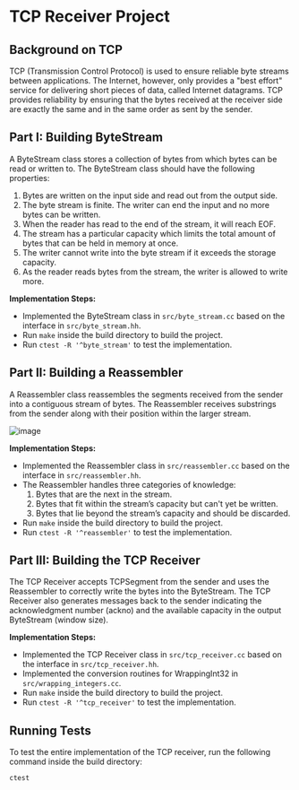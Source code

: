 # TCP Receiver Project

## Background on TCP

TCP (Transmission Control Protocol) is used to ensure reliable byte streams between applications. The Internet, however, only provides a "best effort" service for delivering short pieces of data, called Internet datagrams. TCP provides reliability by ensuring that the bytes received at the receiver side are exactly the same and in the same order as sent by the sender.

## Part I: Building ByteStream

A ByteStream class stores a collection of bytes from which bytes can be read or written to. The ByteStream class should have the following properties:

1. Bytes are written on the input side and read out from the output side.
2. The byte stream is finite. The writer can end the input and no more bytes can be written.
3. When the reader has read to the end of the stream, it will reach EOF.
4. The stream has a particular capacity which limits the total amount of bytes that can be held in memory at once.
5. The writer cannot write into the byte stream if it exceeds the storage capacity.
6. As the reader reads bytes from the stream, the writer is allowed to write more.

**Implementation Steps:**
- Implemented the ByteStream class in `src/byte_stream.cc` based on the interface in `src/byte_stream.hh`.
- Run `make` inside the build directory to build the project.
- Run `ctest -R '^byte_stream'` to test the implementation.

## Part II: Building a Reassembler

A Reassembler class reassembles the segments received from the sender into a contiguous stream of bytes. The Reassembler receives substrings from the sender along with their position within the larger stream.

![image](https://github.com/user-attachments/assets/a41b7897-af7c-41f3-99da-7555a55070aa)

**Implementation Steps:**
- Implemented the Reassembler class in `src/reassembler.cc` based on the interface in `src/reassembler.hh`.
- The Reassembler handles three categories of knowledge:
  1. Bytes that are the next in the stream.
  2. Bytes that fit within the stream’s capacity but can't yet be written.
  3. Bytes that lie beyond the stream’s capacity and should be discarded.
- Run `make` inside the build directory to build the project.
- Run `ctest -R '^reassembler'` to test the implementation.

## Part III: Building the TCP Receiver

The TCP Receiver accepts TCPSegment from the sender and uses the Reassembler to correctly write the bytes into the ByteStream. The TCP Receiver also generates messages back to the sender indicating the acknowledgment number (ackno) and the available capacity in the output ByteStream (window size).

**Implementation Steps:**
- Implemented the TCP Receiver class in `src/tcp_receiver.cc` based on the interface in `src/tcp_receiver.hh`.
- Implemented the conversion routines for WrappingInt32 in `src/wrapping_integers.cc`.
- Run `make` inside the build directory to build the project.
- Run `ctest -R '^tcp_receiver'` to test the implementation.

## Running Tests

To test the entire implementation of the TCP receiver, run the following command inside the build directory:
```sh
ctest
```
